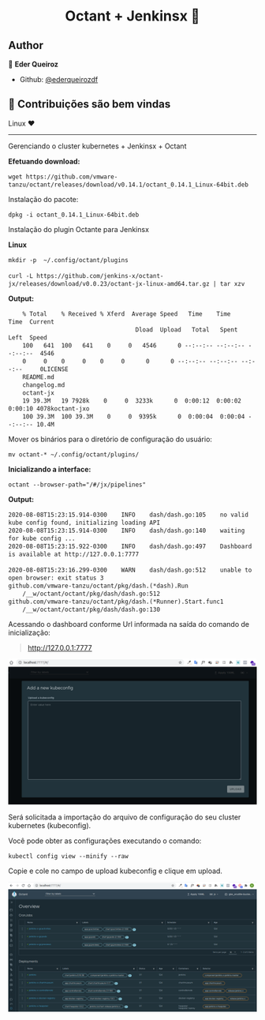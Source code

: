 <h1 align="center">Octant + Jenkinsx  👋</h1>

## Author
👤 **Eder Queiroz**
* Github: [@ederqueirozdf](https://github.com/ederqueirozdf)

## 🤝 Contribuições são bem vindas
Linux ❤️
<hr>

Gerenciando o cluster kubernetes + Jenkinsx + Octant

**Efetuando download:**

    wget https://github.com/vmware-tanzu/octant/releases/download/v0.14.1/octant_0.14.1_Linux-64bit.deb

Instalação do pacote:

    dpkg -i octant_0.14.1_Linux-64bit.deb

Instalação do plugin Octante para Jenkinsx

**Linux**

    mkdir -p  ~/.config/octant/plugins

    curl -L https://github.com/jenkins-x/octant-jx/releases/download/v0.0.23/octant-jx-linux-amd64.tar.gz | tar xzv

**Output:**

        % Total    % Received % Xferd  Average Speed   Time    Time     Time  Current
                                        Dload  Upload   Total   Spent    Left  Speed
        100   641  100   641    0     0   4546      0 --:--:-- --:--:-- --:--:--  4546
        0     0    0     0    0     0      0      0 --:--:-- --:--:-- --:--:--     0LICENSE
        README.md
        changelog.md
        octant-jx
        19 39.3M   19 7928k    0     0  3233k      0  0:00:12  0:00:02  0:00:10 4078koctant-jxo
        100 39.3M  100 39.3M    0     0  9395k      0  0:00:04  0:00:04 --:--:-- 10.4M

Mover os binários para o diretório de configuração do usuário:

    mv octant-* ~/.config/octant/plugins/

**Inicializando a interface:**

    octant --browser-path="/#/jx/pipelines"

**Output:**

    2020-08-08T15:23:15.914-0300	INFO	dash/dash.go:105	no valid kube config found, initializing loading API
    2020-08-08T15:23:15.914-0300	INFO	dash/dash.go:140	waiting for kube config ...
    2020-08-08T15:23:15.922-0300	INFO	dash/dash.go:497	Dashboard is available at http://127.0.0.1:7777

    2020-08-08T15:23:16.299-0300	WARN	dash/dash.go:512	unable to open browser: exit status 3
    github.com/vmware-tanzu/octant/pkg/dash.(*dash).Run
        /__w/octant/octant/pkg/dash/dash.go:512
    github.com/vmware-tanzu/octant/pkg/dash.(*Runner).Start.func1
        /__w/octant/octant/pkg/dash/dash.go:130

Acessando o dashboard conforme Url informada na saída do comando de inicialização:

> http://127.0.0.1:7777 


![Octant UI](img/octant-ui.png)

Será solicitada a importação do arquivo de configuração do seu cluster kubernetes (kubeconfig).

Você pode obter as configurações executando o comando:

    kubectl config view --minify --raw

Copie e cole no campo de upload kubeconfig e clique em upload.

![Octant](img/octant.png)

